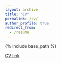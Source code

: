 ```yaml
---
layout: archive
title: "CV"
permalink: /cv/
author_profile: true
redirect_from:
  - /resume
---
```


{% include base_path %}

[CV link](http://abdulrahman93.github.io/files/resume_gt.pdf)
